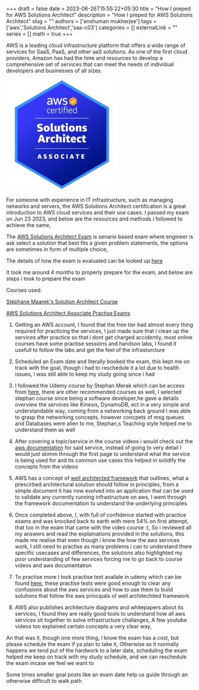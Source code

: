 +++ 
draft = false
date = 2023-06-26T15:55:22+05:30
title = "How I preped for AWS Solutions Architect"
description = "How I preped for AWS Solutions Architect"
slug = ""
authors = ['anshuman mukherjee']
tags = ['aws','Solutions Architect','saa-c03']
categories = []
externalLink = ""
series = []
math = true
+++

AWS is a leading cloud infrastructure platform that offers a wide range of services for SaaS, PaaS, and other aaS solutions. As one of the first cloud providers, Amazon has had the time and resources to develop a comprehensive set of services that can meet the needs of individual developers and businesses of all sizes.

![image](/static/images/aws.jpg)

For someone with experience in IT infrastructure, such as managing networks and servers, the AWS Solutions Architect certification is a great introduction to AWS cloud services and their use cases. I passed my exam on Jun 23 2023, and below are the resources and methods i followed to achieve the same, 

The [AWS Solutions Architect Exam](https://aws.amazon.com/certification/certified-solutions-architect-associate/) is senario based exam where engineer is ask select a solution that best fits a given problem statements, the options are sometimes in form of multiple choice,

The details of how the exam is evaluated can be looked up [here](https://aws.amazon.com/certification/policies/after-testing/)

It took me around 4 months to properly prepare for the exam, and below are steps i took to prepare the exam 

Courses used:

 [Stéphane Maarek's Solution Architect Course](https://www.udemy.com/share/106WtA3@HxoUAqPPlIew_W5F6YFFtBv2QZC0SP00lkRZR6FmAXz_wygBQeWDBvBI7kJrD5o=/)

 [AWS Solutions Architect Associate Practise Exams](https://www.udemy.com/share/102Yz63@33KT6ou0uF8HC9emiKZnFsI0a0AuJ-wCzP8kV3fPK-kOwtSUofGal33oTfvK3s0=/)

1) Getting  an AWS account, I found that the free tier had almost every thing required for practicing the services, I just made sure that i  clean up the services after practice so that i dont get charged accidently, most online courses have some practise sessions and handson labs, I found it usefull to follow the labs and get the feel of the infrasturcture  

2) Scheduled an Exam date and literally booked the exam, this kept me on track with the goal, though i had to reschedule it a lot due to health issues, i was still able to keep my study going since i had  

3) I followed the Udemy course by Stephan Merak which can be access from [here](https://www.udemy.com/share/106WtA3@HxoUAqPPlIew_W5F6YFFtBv2QZC0SP00lkRZR6FmAXz_wygBQeWDBvBI7kJrD5o=/), there are other recommended courses as well, I selected stephan course since being a software developer,he gave a details overview the services like Kinesis, DynamoDB, ect in a very simple and understandable way, coming from a networking back ground I was able to grasp the networking concepts, however concpets of msg queues and Databases were alien to me, Stephan,s Teaching style helped me to understand them as well 

4) After covering a topic/service in the course videos i would check out the [aws documentation](https://docs.aws.amazon.com/) for said service, instead of going to very detail I would just skimm through the first page to understand what the service is being used for and its common use cases this helped in solidify the concepts from the videos 

5) AWS has a concept of [well architected framework](https://docs.aws.amazon.com/wellarchitected/latest/framework/welcome.html) that outlines, what a prescirbed architectural solution should follow in principles, from a simple document it has now evolved into an application that can be used to validate any currently running infrastructure on aws, I went through the framework documentation to understand the underlying principles 

6) Once completed above, I, with full of confidence started with practice exams and was knocked back to earth with mere 54% on first attempt, that too in the exam that came with the video course :(, So i reviewed all my answers and read the explainations provided in the solutions, this made me realise that even though i know the how the aws services work, I still need to practise as many problems i can to understand there specific usecases and differences, the solutions also highlighted my poor understanding of few services forcing me to go back to course videos and aws documentation 

7) To practise more I took practise test availale in udemy which can be found [here](https://www.udemy.com/share/102Yz63@33KT6ou0uF8HC9emiKZnFsI0a0AuJ-wCzP8kV3fPK-kOwtSUofGal33oTfvK3s0=/), these practise tests were good enough to clear any confusions about the aws services and how to use them to build solutions that follow the aws principals of well architechited framework

8) AWS also publishes architecture diagrams and whitepapers about its services, I found they are really good tools to understand how all aws services sit together to solve infrastructure challanges, A few youtube videos too explained certain concepts a very clear way, 

An that was it, though one more thing, I know the exam has a cost, but please schedule the exam if ya plan to take it, Otherwise as it normally happens we tend put of the hardwork to a later date, scheduling the exam helped me keep on track with my study schedule, and we can reschedule the exam incase we feel we want to

Some times smaller goal posts like an exam date help us guide through an otherwise difficult to walk path 
